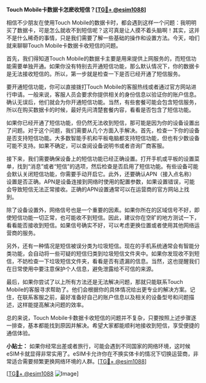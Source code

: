 **Touch Mobile卡数据卡怎麽收短信？[[TG💪+ @esim1088](https://t.me/s/esim1088)]**

相信不少朋友在使用Touch Mobile的数据卡时，都会遇到这样一个问题：我明明买了数据卡，可是怎么就收不到短信呢？这可真是让人摸不着头脑啊！其实，这并不是什么稀奇的事情，只是我们需要了解一些基础的操作和设置方法。今天，咱们就来聊聊Touch Mobile卡数据卡收短信的问题。

首先，我们得知道Touch Mobile的数据卡主要是用来提供上网服务的，而短信功能需要单独开通。如果你没有特别去开通短信功能，那么默认情况下，你的数据卡是无法接收短信的。所以，第一步就是检查一下是否已经开通了短信服务。

要开通短信功能，你可以直接拨打Touch Mobile的客服热线或者通过官方网站进行申请。一般来说，客服人员会要求你提供相关的身份信息以验证你的账户信息。确认无误后，他们就会为你开通短信功能。当然，有些套餐可能会包含短信服务，所以在购买数据卡的时候，最好先问清楚套餐内容，看看是否包含了短信功能。

如果你已经开通了短信功能，但仍然无法收到短信，那可能是因为你的设备设置出了问题。对于这个问题，我们需要从几个方面入手解决。首先，检查一下你的设备是否支持短信功能。大多数智能手机和平板电脑都支持短信功能，但也有少数设备可能不支持。如果不确定，可以查阅设备说明书或者咨询厂商客服。

接下来，我们需要确保设备上的短信功能已经正确设置。打开手机或平板的设置菜单，找到“消息”或者“短信”的选项，然后检查是否启用了短信功能。有些设备可能会默认关闭短信功能，你需要手动开启它。此外，还要确认APN（接入点名称）设置是否正确。APN是设备连接到网络时使用的配置参数，如果设置错误，可能会导致短信无法正常接收。正确的APN设置通常可以在运营商的官方网站上找到。

除了设备设置外，网络信号也是一个重要的因素。如果你所在的区域信号不好，即使短信功能一切正常，也可能收不到短信。因此，建议你在空旷的地方测试一下，看看能否接收到短信。如果信号确实不好，可以考虑更换位置或者使用其他网络运营商的服务。

另外，还有一种情况是短信被误分类为垃圾短信。现在的手机系统通常会有智能分类功能，会自动将一些可疑的短信归类到垃圾短信文件夹中。如果你发现收不到短信，不妨检查一下垃圾短信文件夹，看看是否有遗漏的信息。当然，这也提醒我们在日常使用中要注意保护个人信息，避免泄露给不可信的来源。

最后，如果你尝试了以上所有方法还是无法解决问题，那就只能联系Touch Mobile的客服寻求帮助了。他们会根据你的具体情况给出更专业的解决方案。记住，在联系客服之前，最好准备好自己的账户信息以及相关的设备型号和问题描述，这样能提高解决问题的效率。

总的来说，Touch Mobile卡数据卡收短信的问题并不复杂，只要按照上述步骤逐一排查，基本都能找到原因并解决。希望大家都能顺利地接收到短信，享受便捷的通信体验。

**小贴士：** 如果你经常出差或者旅行，可能会遇到不同国家的网络环境，这时候eSIM卡就显得非常实用了。eSIM卡允许你在不换实体卡的情况下切换运营商，非常适合需要频繁更换网络环境的人群。[[TG💪+ @esim1088](https://t.me/s/esim1088)]

[[TG💪+ @esim1088](https://t.me/s/esim1088) ![Image](https://i.postimg.cc/4NQfJmqS/Snipaste-2025-05-13-00-14-12.png)]